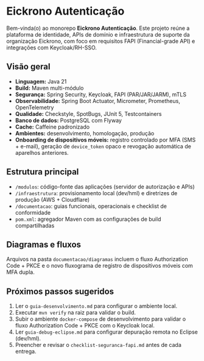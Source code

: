 # Eickrono Autenticação

Bem-vinda(o) ao monorepo **Eickrono Autenticação**. Este projeto reúne a plataforma de identidade, APIs de domínio e infraestrutura de suporte da organização Eickrono, com foco em requisitos FAPI (Financial-grade API) e integrações com Keycloak/RH-SSO.

## Visão geral

- **Linguagem:** Java 21  
- **Build:** Maven multi-módulo  
- **Segurança:** Spring Security, Keycloak, FAPI (PAR/JAR/JARM), mTLS  
- **Observabilidade:** Spring Boot Actuator, Micrometer, Prometheus, OpenTelemetry  
- **Qualidade:** Checkstyle, SpotBugs, JUnit 5, Testcontainers  
- **Banco de dados:** PostgreSQL com Flyway  
- **Cache:** Caffeine padronizado  
- **Ambientes:** desenvolvimento, homologação, produção
- **Onboarding de dispositivos móveis:** registro controlado por MFA (SMS + e-mail), geração de `device_token` opaco e revogação automática de aparelhos anteriores.

## Estrutura principal

- `/modulos`: código-fonte das aplicações (servidor de autorização e APIs)  
- `/infraestrutura`: provisionamento local (dev/hml) e diretrizes de produção (AWS + Cloudflare)  
- `/documentacao`: guias funcionais, operacionais e checklist de conformidade  
- `pom.xml`: agregador Maven com as configurações de build compartilhadas

## Diagramas e fluxos

Arquivos na pasta `documentacao/diagramas` incluem o fluxo Authorization Code + PKCE e o novo fluxograma de registro de dispositivos móveis com MFA dupla.

## Próximos passos sugeridos

1. Ler o `guia-desenvolvimento.md` para configurar o ambiente local.  
2. Executar `mvn verify` na raiz para validar o build.  
3. Subir o ambiente `docker-compose` de desenvolvimento para validar o fluxo Authorization Code + PKCE com o Keycloak local.  
4. Ler `guia-debug-eclipse.md` para configurar depuração remota no Eclipse (dev/hml).  
5. Preencher e revisar o `checklist-seguranca-fapi.md` antes de cada entrega.
